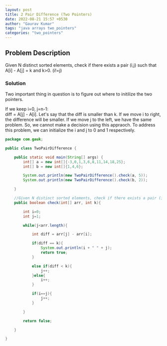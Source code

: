 ```yaml
---
layout: post
title: 2 Pair Difference (Two Pointers)
date: 2022-08-21 15:57 +0530
author: "Gaurav Kumar"
tags: "java arrays two_pointers"
categories: "two_pointers"
---
```


## Problem Description

Given N distinct sorted elements, check if there exists a pair (i,j) such that A[i] - A[j] = k and k>0. (i!=j)

### Solution

Two important thing in question is to figure out where to initilize the two pointers.  

If we keep i=0, j=n-1:  
diff = A[j] - A[i]. Let's say that the diff is smaller than k. If we move i to right, the difference will be smaller. If we move j to the left, we have the same problem. So, we cannot make a decision using this appraoch. To address this problem, we can initialize the i and j to 0 and 1 respectively.

```java
package com.gauk;

public class TwoPairDifference {

    public static void main(String[] args) {
        int[] a = new int[]{-3,0,1,3,6,8,11,14,18,25};
        int[] b = new int[]{1,4,6};

        System.out.println(new TwoPairDifference().check(a, 5));
        System.out.println(new TwoPairDifference().check(b, 2));

    }

    //Given N distinct sorted elements, check if there exists a pair (i,j) such that A[i] - A[j] = k and k>0. (i!=j)
    public boolean check(int[] arr, int k){

        int i=0;
        int j=1;

        while(j<arr.length){

            int diff = arr[j] - arr[i];

            if(diff == k){
                System.out.println(i + " " + j);
                return true;
            }

            else if(diff < k){
                j++;
            }else{
                i++;
            }

            if(i==j){
                j++;
            }

        }

        return false;

    }

}
```
